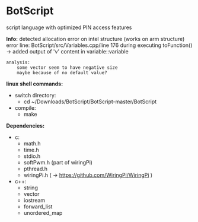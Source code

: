 
# BotScript
script language with optimized PIN access features

**Info:**
	detected allocation error on intel structure (works on arm structure)
	error line: BotScript/src/Variables.cpp/line 176
		during executing toFunction()
	-> added output of 'v' content in variable::variable

	analysis:
		some vector seem to have negative size
		maybe because of no default value?

**linux shell commands:**
- switch directory:
	- cd ~/Downloads/BotScript/BotScript-master/BotScript
- compile:
	- make

**Dependencies:**
- c:
	- math.h
	- time.h
	- stdio.h
	- softPwm.h  (part of wiringPi)
	- pthread.h
	- wiringPi.h    ( -> https://github.com/WiringPi/WiringPi )
- c++:
	- string
	- vector
	- iostream
	- forward_list
	- unordered_map
